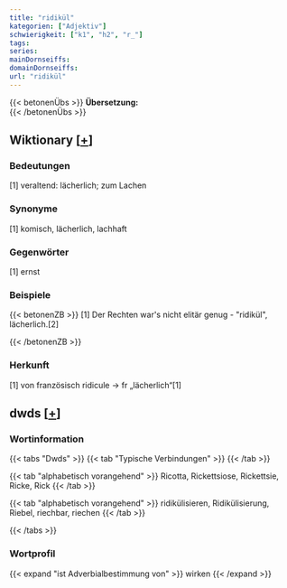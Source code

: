 ```yaml
---
title: "ridikül"
kategorien: ["Adjektiv"]
schwierigkeit: ["k1", "h2", "r_"]
tags:
series:
mainDornseiffs:
domainDornseiffs:
url: "ridikül"
---
```


{{< betonenÜbs >}}
**Übersetzung:**  
{{< /betonenÜbs >}}

## Wiktionary [[+](https://de.wiktionary.org/wiki/ridikül)]

### Bedeutungen
[1] veraltend: lächerlich; zum Lachen  

### Synonyme
[1] komisch, lächerlich, lachhaft  

### Gegenwörter
[1] ernst  

### Beispiele
{{< betonenZB >}}
[1] Der Rechten war's nicht elitär genug - "ridikül", lächerlich.[2]  

{{< /betonenZB >}}
### Herkunft
[1] von französisch ridicule → fr „lächerlich“[1]  



## dwds [[+](https://www.dwds.de/wb/ridikül)]

### Wortinformation
{{< tabs "Dwds" >}}
{{< tab "Typische Verbindungen" >}}
{{< /tab >}}

{{< tab "alphabetisch vorangehend" >}}
Ricotta, Rickettsiose, Rickettsie, Ricke, Rick
{{< /tab >}}

{{< tab "alphabetisch vorangehend" >}}
ridikülisieren, Ridikülisierung, Riebel, riechbar, riechen
{{< /tab >}}

{{< /tabs >}}

### Wortprofil
{{< expand "ist Adverbialbestimmung von" >}} wirken {{< /expand >}}


